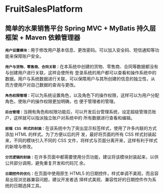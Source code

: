 # FruitSalesPlatform
## 简单的水果销售平台 Spring MVC + MyBatis 持久层框架 + Maven 依赖管理器

<b>`用户设置模块：`</b>用于修改用户基本信息、更改密码。可以加入安全码、短信通知等功能来保障账户安全。

<b>`用户与货物、零售商、合同关联：`</b>在本系统中创建的货物、零售商、合同等数据都没有与创建用户进行关联，这样会使所有
登录系统的用户都可以查看和操作系统中的数据。用户与系统数据进行关联，可以保障用户与其所创建的信息的独立性，从
而方便用户对自己数据的查询与更改。

<b>`角色权限管理：`</b>可以为系统设置角色，以及角色下的操作权限，这样可以为用户分配角色，使账户的操作权限更加明确，也
便于管理者的管理。

<b>`后台管理：`</b>当拥有角色和权限功能后，可以开发后台管理系统，设定超级管理员账户，这样就可以指派独立账户对系统中的
所有数据进行查看和编辑。

<b>`前端 CSS 样式的封装：`</b>在该系统中为了突出显示标签样式，使用了许多内联的方式添加 HTML 的样式。为了方便以后的开
发，最好将页面的所有 CSS 样式封装起来，不同的模块引入不同的 CSS 文件，将样式与页面分离开来，这样有利于样式
的新增与修改。

<b>`分页逻辑的封装：`</b>在许多页面中都需要使用分页功能，建议将该模块封装起来，以供公共部分调用，避免重复开发和代码冗
余。

<b>`日期控件的优化：`</b>在页面中使用原生 HTML5 的日期控件，样式单调不美观，而且容易出现浏览器兼容问题，建议开发者选
择样式美观、兼容性好的日期控件作为系统的日期选择工具。
